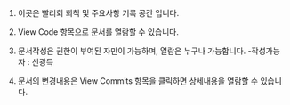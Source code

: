 1. 이곳은 빨리회 회칙 및 주요사항 기록 공간 입니다.

2. View Code 항목으로 문서를 열람할 수 있습니다.

3. 문서작성은 권한이 부여된 자만이 가능하며, 열람은 누구나 가능합니다. 
   -작성가능자 : 신광득

4. 문서의 변경내용은 View Commits 항목을 클릭하면 상세내용을 열람할 수 있습니다.
